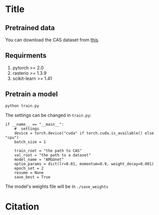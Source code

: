 # Title

## Pretrained data

You can download the CAS dataset from [this](https://doi.org/10.1038/s41597-023-02847-z).

## Requirments

1. pytorch >= 2.0
2. rasterio >= 1.3.9
3. scikit-learn >= 1.41

## Pretrain a model

  `python train.py`
  
The settings can be changed in ```train.py```:
```
if __name__ == "__main__":
    #  settings
    device = torch.device("cuda" if torch.cuda.is_available() else "cpu")
    batch_size = 1

    train_root = "the path to CAS" 
    val_root = "the path to a dataset" 
    model_name = "AMGUnet"
    optim_params = dict(lr=0.01, momentum=0.9, weight_decay=0.001)
    epoch_set = 2
    resume = None
    save_best = True
```

The model's weights file will be in `./save_weights`

# Citation

# 

